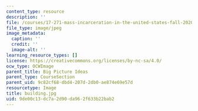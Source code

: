 ```yaml
---
content_type: resource
description: ''
file: /courses/17-271-mass-incarceration-in-the-united-states-fall-2020/9de00c13dc7a2d90da962f633b22bab2_building.jpg
file_type: image/jpeg
image_metadata:
  caption: ''
  credit: ''
  image-alt: ''
learning_resource_types: []
license: https://creativecommons.org/licenses/by-nc-sa/4.0/
ocw_type: OCWImage
parent_title: Big Picture Ideas
parent_type: CourseSection
parent_uid: 9c82cf68-dbd4-207d-2db0-ae874e69e57d
resourcetype: Image
title: building.jpg
uid: 9de00c13-dc7a-2d90-da96-2f633b22bab2
---
```

